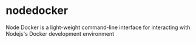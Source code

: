 # nodedocker
Node Docker is a light-weight command-line interface for interacting with Nodejs's Docker development environment
